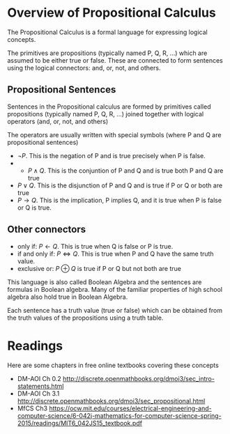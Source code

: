 # Overview of Propositional Calculus

The Propositional Calculus is a formal language for expressing logical concepts. 

The primitives are propositions (typically named P, Q, R, ...) which are assumed to be either true or false. 
These are connected to form sentences using the logical connectors: and, or, not, and others. 

## Propositional Sentences
Sentences in the Propositional calculus are formed by primitives called propositions (typically named P, Q, R, ...)
joined together with logical operators (and, or, not, and others)

The operators are usually written with special symbols (where P and Q are propositional sentences)
* $\neg P$. This is the negation of P and is true precisely when P is false.
* * $P \wedge Q$. This is the conjuntion of P and Q and is true both P and Q are true
* $P \vee Q$. This is the disjunction of P and Q and is true if P or Q or both are true
* $P \rightarrow Q$. This is the implication, P implies Q, and it is true when P is false or Q is true.

## Other connectors
* only if:  $P \leftarrow Q$. This is true when Q is false or P is true.
* if and only if: $P \iff Q$. This is true when P and Q have the same truth value.
* exclusive or:  $P \oplus Q$ is true if P or Q but not both are true

This language is also called Boolean Algebra and the sentences are formulas in Boolean algebra. Many of the familiar properties of high school algebra also hold true in Boolean Algebra.

Each sentence has a truth value (true or false) which can be obtained from the truth values of the propositions using a truth table.


# Readings
Here are some chapters in free online textbooks covering these concepts
* DM-AOI Ch 0.2 http://discrete.openmathbooks.org/dmoi3/sec_intro-statements.html
* DM-AOI Ch 3.1 http://discrete.openmathbooks.org/dmoi3/sec_propositional.html
* MfCS Ch3 https://ocw.mit.edu/courses/electrical-engineering-and-computer-science/6-042j-mathematics-for-computer-science-spring-2015/readings/MIT6_042JS15_textbook.pdf
